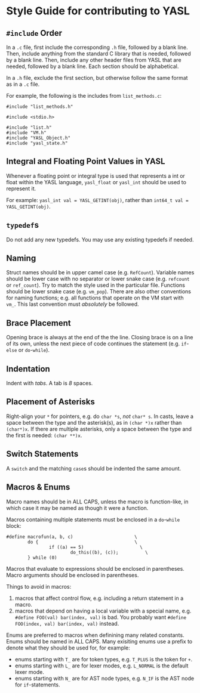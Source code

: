 # Style Guide for contributing to YASL

## `#include` Order
In a `.c` file, first include the corresponding `.h` file, followed by a blank line. 
Then, include anything from the standard C library that is needed, followed by a blank line.
Then, include any other header files from YASL that are needed, followed by a blank line.
Each section should be alphabetical.

In a `.h` file, exclude the first section, but otherwise follow the same format as in a `.c` file.

For example, the following is the includes from `list_methods.c`:

```
#include "list_methods.h"

#include <stdio.h>

#include "list.h"
#include "VM.h"
#include "YASL_Object.h"
#include "yasl_state.h"
```

## Integral and Floating Point Values in YASL
Whenever a floating point or integral type is used that represents a int or float within the YASL language, `yasl_float` or `yasl_int` should be used to represent it.

For example:
`yasl_int val = YASL_GETINT(obj)`, rather than `int64_t val = YASL_GETINT(obj)`.

## `typedef`s
Do not add any new typedefs. You may use any existing typedefs if needed.

## Naming
Struct names should be in upper camel case (e.g. `RefCount`). Variable names should be lower case with no separator or lower snake case (e.g. `refcount` or `ref_count`). Try to match the style used in the particular file. Functions should be lower snake case (e.g. `vm_pop`). There are also other conventions for naming functions; e.g. all functions that operate on the VM start with `vm_`. This last convention must _absolutely_ be followed.

## Brace Placement
Opening brace is always at the end of the the line. Closing brace is on a line of its own, unless the next piece of code continues 
the statement (e.g. `if`-`else` or `do`-`while`).

## Indentation
Indent with _tabs_. A tab is _8_ spaces.

## Placement of Asterisks
Right-align your `*` for pointers, e.g. do `char *s`, _not_ `char* s`. In casts, leave a space between the type and the asterisk(s), as in `(char *)x` rather than `(char*)x`. If there are multiple asterisks, only a space between the type and the first is needed: `(char **)x`.

## Switch Statements
A `switch` and the matching `case`s should be indented the same amount.

## Macros & Enums
Macro names should be in ALL CAPS, unless the macro is function-like, in which case it may be named as though it were a function.

Macros containing multiple statements must be enclosed in a `do`-`while` block:

```
#define macrofun(a, b, c)                       \
        do {                                    \
                if ((a) == 5)                     \
                        do_this((b), (c));          \
        } while (0)
```

Macros that evaluate to expressions should be enclosed in parentheses. Macro arguments should be enclosed in parentheses.

Things to avoid in macros:

1. macros that affect control flow, e.g. including a return statement in a macro.
2. macros that depend on having a local variable with a special name, e.g. `#define FOO(val) bar(index, val)` is bad. You probably want
`#define FOO(index, val) bar(index, val)` instead.

Enums are preferred to macros when definining many related constants. Enums should be named in ALL CAPS. Many exisiting enums use a prefix to denote what they should be used for, for example:
- enums starting with `T_` are for token types, e.g. `T_PLUS` is the token for `+`.
- enums starting with `L_` are for lexer modes, e.g. `L_NORMAL` is the default lexer mode.
- enums starting with `N_` are for AST node types, e.g. `N_IF` is the AST node for `if`-statements.
